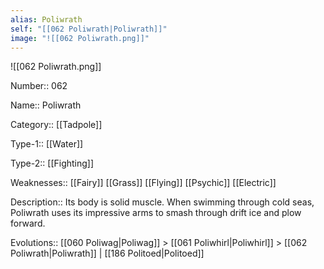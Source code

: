 ```yaml
---
alias: Poliwrath
self: "[[062 Poliwrath|Poliwrath]]"
image: "![[062 Poliwrath.png]]"
---
```


![[062 Poliwrath.png]]


Number:: 062

Name:: Poliwrath

Category:: [[Tadpole]]

Type-1:: [[Water]]

Type-2:: [[Fighting]]

Weaknesses:: [[Fairy]] [[Grass]] [[Flying]] [[Psychic]] [[Electric]]

Description:: Its body is solid muscle. When swimming through cold seas, Poliwrath uses its impressive arms to smash through drift ice and plow forward.

Evolutions:: [[060 Poliwag|Poliwag]] > [[061 Poliwhirl|Poliwhirl]] > [[062 Poliwrath|Poliwrath]] | [[186 Politoed|Politoed]]